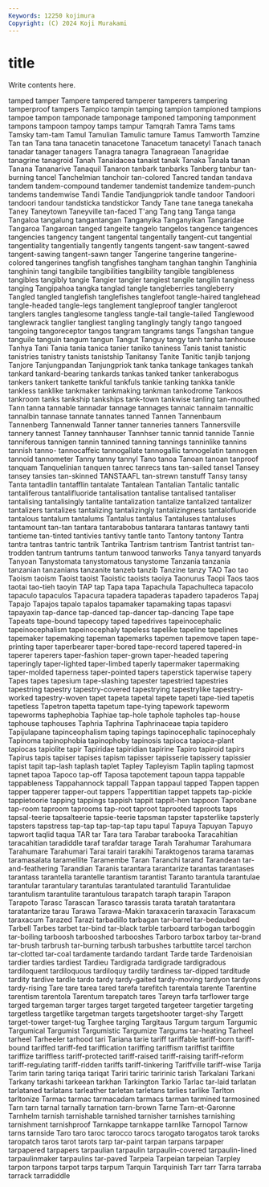 ```yaml
---
Keywords: 12250 kojimura
Copyright: (C) 2024 Koji Murakami
---
```


# title

Write contents here.



tamped tamper
Tampere tampered tamperer tamperers tampering tamperproof tampers Tampico tampin tamping
tampion tampioned tampions tampoe tampon tamponade tamponage tamponed tamponing tamponment
tampons tampoon tampoy tamps tampur Tamqrah Tamra Tams tams Tamsky
tam-tam Tamul Tamulian Tamulic tamure Tamus Tamworth Tamzine Tan tan
Tana tana tanacetin tanacetone Tanacetum tanacetyl Tanach tanach tanadar tanager
tanagers Tanagra tanagra Tanagraean Tanagridae tanagrine tanagroid Tanah Tanaidacea tanaist
tanak Tanaka Tanala tanan Tanana Tananarive Tanaquil Tanaron tanbark tanbarks
Tanberg tanbur tan-burning tancel Tanchelmian tanchoir tan-colored Tancred tandan tandava
tandem tandem-compound tandemer tandemist tandemize tandem-punch tandems tandemwise Tandi Tandie
Tandjungpriok tandle tandoor Tandoori tandoori tandour tandsticka tandstickor Tandy Tane
tane tanega tanekaha Taney Taneytown Taneyville tan-faced T'ang Tang tang
Tanga tanga Tangaloa tangalung tangantangan Tanganyika Tanganyikan Tangaridae Tangaroa Tangaroan
tanged tangeite tangelo tangelos tangence tangences tangencies tangency tangent tangental
tangentally tangent-cut tangential tangentiality tangentially tangently tangents tangent-saw tangent-sawed tangent-sawing
tangent-sawn tanger Tangerine tangerine tangerine-colored tangerines tangfish tangfishes tangham tanghan
tanghin Tanghinia tanghinin tangi tangibile tangibilities tangibility tangible tangibleness tangibles
tangibly tangie Tangier tangier tangiest tangile tangilin tanginess tanging Tangipahoa
tangka tanglad tangle tangleberries tangleberry Tangled tangled tanglefish tanglefishes tanglefoot
tangle-haired tanglehead tangle-headed tangle-legs tanglement tangleproof tangler tangleroot tanglers tangles
tanglesome tangless tangle-tail tangle-tailed Tanglewood tanglewrack tanglier tangliest tangling tanglingly
tangly tango tangoed tangoing tangoreceptor tangos tangram tangrams tangs Tangshan
tangue tanguile tanguin tangum tangun Tangut Tanguy tangy tanh tanha
tanhouse Tanhya Tani Tania tania tanica tanier taniko taniness Tanis
tanist tanistic tanistries tanistry tanists tanistship Tanitansy Tanite Tanitic tanjib
tanjong Tanjore Tanjungpandan Tanjungpriok tank tanka tankage tankages tankah tankard
tankard-bearing tankards tankas tanked tanker tankerabogus tankers tankert tankette tankful
tankfuls tankie tanking tankka tankle tankless tanklike tankmaker tankmaking tankman
tankodrome Tankoos tankroom tanks tankship tankships tank-town tankwise tanling tan-mouthed
Tann tanna tannable tannadar tannage tannages tannaic tannaim tannaitic tannalbin
tannase tannate tannates tanned Tannen Tannenbaum Tannenberg Tannenwald Tanner tanner
tanneries tanners Tannersville tannery tannest Tanney tannhauser Tannhser tannic tannid
tannide Tannie tanniferous tannigen tannin tannined tanning tannings tanninlike tannins
tannish tanno- tannocaffeic tannogallate tannogallic tannogelatin tannogen tannoid tannometer Tanny
tanny tannyl Tano tanoa Tanoan tanoan tanproof tanquam Tanquelinian tanquen
tanrec tanrecs tans tan-sailed tansel Tansey tansey tansies tan-skinned TANSTAAFL
tan-strewn tanstuff Tansy tansy Tanta tantadlin tantafflin tantalate Tantalean Tantalian
Tantalic tantalic tantaliferous tantalifluoride tantalisation tantalise tantalised tantaliser tantalising tantalisingly
tantalite tantalization tantalize tantalized tantalizer tantalizers tantalizes tantalizing tantalizingly tantalizingness
tantalofluoride tantalous tantalum tantalums Tantalus tantalus Tantaluses tantaluses tantamount tan-tan
tantara tantarabobus tantarara tantaras tantawy tanti tantieme tan-tinted tantivies tantivy
tantle tanto Tantony tantony Tantra tantra tantras tantric tantrik Tantrika
Tantrism tantrism Tantrist tantrist tan-trodden tantrum tantrums tantum tanwood tanworks
Tanya tanyard tanyards Tanyoan Tanystomata tanystomatous tanystome Tanzania tanzania tanzanian
tanzanians tanzanite tanzeb tanzib Tanzine tanzy TAO Tao tao Taoism
taoism Taoist taoist Taoistic taoists taoiya Taonurus Taopi Taos taos
taotai tao-tieh taoyin TAP tap Tapa tapa Tapachula Tapachulteca tapacolo
tapaculo tapaculos Tapacura tapadera tapaderas tapadero tapaderos Tapaj Tapajo Tapajos
tapalo tapalos tapamaker tapamaking tapas tapasvi tapayaxin tap-dance tap-danced tap-dancer
tap-dancing Tape tape Tapeats tape-bound tapecopy taped tapedrives tapeinocephalic tapeinocephalism
tapeinocephaly tapeless tapelike tapeline tapelines tapemaker tapemaking tapeman tapemarks tapemen
tapemove tapen tape-printing taper taperbearer taper-bored tape-record tapered tapered-in taperer
taperers taper-fashion taper-grown taper-headed tapering taperingly taper-lighted taper-limbed taperly tapermaker
tapermaking taper-molded taperness taper-pointed tapers taperstick taperwise tapery Tapes tapes
tapesium tape-slashing tapester tapestried tapestries tapestring tapestry tapestry-covered tapestrying tapestrylike
tapestry-worked tapestry-woven tapet tapeta tapetal tapete tapeti tape-tied tapetis tapetless
Tapetron tapetta tapetum tape-tying tapework tapeworm tapeworms taphephobia Taphiae tap-hole
taphole tapholes tap-house taphouse taphouses Taphria Taphrina Taphrinaceae tapia tapidero
Tapijulapane tapinceophalism taping tapings tapinocephalic tapinocephaly Tapinoma tapinophobia tapinophoby tapinosis
tapioca tapioca-plant tapiocas tapiolite tapir Tapiridae tapiridian tapirine Tapiro tapiroid
tapirs Tapirus tapis tapiser tapises tapism tapisser tapisserie tapissery tapissier
tapist tapit tap-lash taplash taplet Tapley Tapleyism Taplin tapling tapmost
tapnet tapoa Tapoco tap-off Taposa tapotement tapoun tappa tappable tappableness
Tappahannock tappall Tappan tappaul tapped Tappen tappen tapper tapperer tapper-out
tappers Tappertitian tappet tappets tap-pickle tappietoorie tapping tappings tappish tappit
tappit-hen tappoon Taprobane tap-room taproom taprooms tap-root taproot taprooted taproots
taps tapsal-teerie tapsalteerie tapsie-teerie tapsman tapster tapsterlike tapsterly tapsters tapstress
tap-tap tap-tap-tap tapu tapul Tapuya Tapuyan Tapuyo tapwort taqlid taqua
TAR tar Tara tara Tarabar tarabooka Taracahitian taracahitian taradiddle taraf
tarafdar tarage Tarah Tarahumar Tarahumara Tarahumare Tarahumari Tarai tarairi tarakihi
Taraktogenos tarama taramas taramasalata taramellite Taramembe Taran Taranchi tarand Tarandean
tar-and-feathering Tarandian Taranis tarantara tarantarize tarantas tarantases tarantass tarantella tarantelle
tarantism tarantist Taranto tarantula tarantulae tarantular tarantulary tarantulas tarantulated tarantulid
Tarantulidae tarantulism tarantulite tarantulous tarapatch taraph tarapin Tarapon Tarapoto Tarasc
Tarascan Tarasco tarassis tarata taratah taratantara taratantarize tarau Tarawa Tarawa-Makin
taraxacerin taraxacin Taraxacum taraxacum Tarazed Tarazi tarbadillo tarbagan tar-barrel tar-bedaubed
Tarbell Tarbes tarbet tar-bind tar-black tarble tarboard tarbogan tarboggin tar-boiling
tarboosh tarbooshed tarbooshes Tarboro tarbox tarboy tar-brand tar-brush tarbrush tar-burning
tarbush tarbushes tarbuttite tarcel tarchon tar-clotted tar-coal tardamente tardando tardant
Tarde tarde Tardenoisian tardier tardies tardiest Tardieu Tardigrada tardigrade tardigradous
tardiloquent tardiloquous tardiloquy tardily tardiness tar-dipped tarditude tardity tardive tardle
tardo tardy tardy-gaited tardy-moving tardyon tardyons tardy-rising Tare tare tarea
tared tarefa tarefitch tarentala tarente Tarentine tarentism tarentola Tarentum tarepatch
tares Tareyn tarfa tarflower targe targed targeman targer targes target
targeted targeteer targetier targeting targetless targetlike targetman targets targetshooter target-shy
Targett target-tower target-tug Targhee targing Targitaus Targum targum Targumic Targumical
Targumist Targumistic Targumize Targums tar-heating Tarheel tarheel Tarheeler tarhood tari
Tariana tarie tariff tariffable tariff-born tariff-bound tariffed tariff-fed tariffication tariffing
tariffism tariffist tariffite tariffize tariffless tariff-protected tariff-raised tariff-raising tariff-reform tariff-regulating
tariff-ridden tariffs tariff-tinkering Tariffville tariff-wise Tarija Tarim tarin taring tariqa
tariqat Tariri tariric taririnic tarish Tarkalani Tarkani Tarkany tarkashi tarkeean
tarkhan Tarkington Tarkio Tarlac tar-laid tarlatan tarlataned tarlatans tarleather tarletan
tarletans tarlies tarlike Tarlton tarltonize Tarmac tarmac tarmacadam tarmacs tarman
tarmined tarmosined Tarn tarn tarnal tarnally tarnation tarn-brown Tarne Tarn-et-Garonne
Tarnhelm tarnish tarnishable tarnished tarnisher tarnishes tarnishing tarnishment tarnishproof Tarnkappe
tarnkappe tarnlike Tarnopol Tarnow tarns tarnside Taro taro taroc tarocco
tarocs tarogato tarogatos tarok taroks taropatch taros tarot tarots tarp
tar-paint tarpan tarpans tarpaper tarpapered tarpapers tarpaulian tarpaulin tarpaulin-covered tarpaulin-lined
tarpaulinmaker tarpaulins tar-paved Tarpeia Tarpeian tarpeian Tarpley tarpon tarpons tarpot
tarps tarpum Tarquin Tarquinish Tarr tarr Tarra tarraba tarrack tarradiddle
